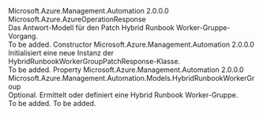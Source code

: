 <Type Name="HybridRunbookWorkerGroupPatchResponse" FullName="Microsoft.Azure.Management.Automation.Models.HybridRunbookWorkerGroupPatchResponse">
  <TypeSignature Language="C#" Value="public class HybridRunbookWorkerGroupPatchResponse : Microsoft.Azure.AzureOperationResponse" />
  <TypeSignature Language="ILAsm" Value=".class public auto ansi beforefieldinit HybridRunbookWorkerGroupPatchResponse extends Microsoft.Azure.AzureOperationResponse" />
  <TypeSignature Language="DocId" Value="T:Microsoft.Azure.Management.Automation.Models.HybridRunbookWorkerGroupPatchResponse" />
  <TypeSignature Language="VB.NET" Value="Public Class HybridRunbookWorkerGroupPatchResponse&#xA;Inherits AzureOperationResponse" />
  <TypeSignature Language="F#" Value="type HybridRunbookWorkerGroupPatchResponse = class&#xA;    inherit AzureOperationResponse" />
  <AssemblyInfo>
    <AssemblyName>Microsoft.Azure.Management.Automation</AssemblyName>
    <AssemblyVersion>2.0.0.0</AssemblyVersion>
  </AssemblyInfo>
  <Base>
    <BaseTypeName>Microsoft.Azure.AzureOperationResponse</BaseTypeName>
  </Base>
  <Interfaces />
  <Docs>
    <summary>
            Das Antwort-Modell für den Patch Hybrid Runbook Worker-Gruppe-Vorgang.
            </summary>
    <remarks>To be added.</remarks>
  </Docs>
  <Members>
    <Member MemberName=".ctor">
      <MemberSignature Language="C#" Value="public HybridRunbookWorkerGroupPatchResponse ();" />
      <MemberSignature Language="ILAsm" Value=".method public hidebysig specialname rtspecialname instance void .ctor() cil managed" />
      <MemberSignature Language="DocId" Value="M:Microsoft.Azure.Management.Automation.Models.HybridRunbookWorkerGroupPatchResponse.#ctor" />
      <MemberSignature Language="VB.NET" Value="Public Sub New ()" />
      <MemberType>Constructor</MemberType>
      <AssemblyInfo>
        <AssemblyName>Microsoft.Azure.Management.Automation</AssemblyName>
        <AssemblyVersion>2.0.0.0</AssemblyVersion>
      </AssemblyInfo>
      <Parameters />
      <Docs>
        <summary>
            Initialisiert eine neue Instanz der HybridRunbookWorkerGroupPatchResponse-Klasse.
            </summary>
        <remarks>To be added.</remarks>
      </Docs>
    </Member>
    <Member MemberName="HybridRunbookWorkerGroup">
      <MemberSignature Language="C#" Value="public Microsoft.Azure.Management.Automation.Models.HybridRunbookWorkerGroup HybridRunbookWorkerGroup { get; set; }" />
      <MemberSignature Language="ILAsm" Value=".property instance class Microsoft.Azure.Management.Automation.Models.HybridRunbookWorkerGroup HybridRunbookWorkerGroup" />
      <MemberSignature Language="DocId" Value="P:Microsoft.Azure.Management.Automation.Models.HybridRunbookWorkerGroupPatchResponse.HybridRunbookWorkerGroup" />
      <MemberSignature Language="VB.NET" Value="Public Property HybridRunbookWorkerGroup As HybridRunbookWorkerGroup" />
      <MemberSignature Language="F#" Value="member this.HybridRunbookWorkerGroup : Microsoft.Azure.Management.Automation.Models.HybridRunbookWorkerGroup with get, set" Usage="Microsoft.Azure.Management.Automation.Models.HybridRunbookWorkerGroupPatchResponse.HybridRunbookWorkerGroup" />
      <MemberType>Property</MemberType>
      <AssemblyInfo>
        <AssemblyName>Microsoft.Azure.Management.Automation</AssemblyName>
        <AssemblyVersion>2.0.0.0</AssemblyVersion>
      </AssemblyInfo>
      <ReturnValue>
        <ReturnType>Microsoft.Azure.Management.Automation.Models.HybridRunbookWorkerGroup</ReturnType>
      </ReturnValue>
      <Docs>
        <summary>
            Optional. Ermittelt oder definiert eine Hybrid Runbook Worker-Gruppe.
            </summary>
        <value>To be added.</value>
        <remarks>To be added.</remarks>
      </Docs>
    </Member>
  </Members>
</Type>